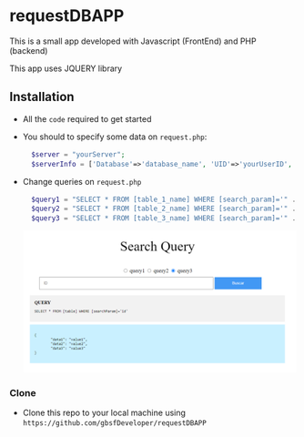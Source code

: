 # requestDBAPP

This is a small app developed with Javascript (FrontEnd) and PHP (backend)

This app uses JQUERY library

## Installation

- All the `code` required to get started
- You should to specify some data on `request.php`:
  ```PHP
    $server = "yourServer";
    $serverInfo = ['Database'=>'database_name', 'UID'=>'yourUserID', 'PWD'=>'yourPASSWORD'];
  ```
- Change queries on `request.php`
  
  ```PHP
    $query1 = "SELECT * FROM [table_1_name] WHERE [search_param]='" . $id . "'";
    $query2 = "SELECT * FROM [table_2_name] WHERE [search_param]='" . $id . "'";
    $query3 = "SELECT * FROM [table_3_name] WHERE [search_param]='" . $id . "'";
  ```
  
  
  [![Image1](https://raw.githubusercontent.com/gbsfDeveloper/requestDBAPP/master/src/querySearch.PNG?v=3&s=200)](https://drive.google.com/file/d/1j1p4CLvBGsyJppixn6fEPcAbGq-0Qur5/view?usp=sharing)

### Clone

- Clone this repo to your local machine using `https://github.com/gbsfDeveloper/requestDBAPP`
